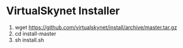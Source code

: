VirtualSkynet Installer
========================


1. wget https://github.com/virtualskynet/install/archive/master.tar.gz
2. cd install-master
3. sh install.sh
